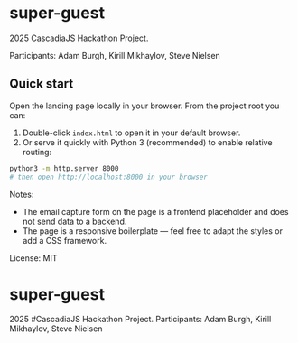 # super-guest

2025 CascadiaJS Hackathon Project.

Participants: Adam Burgh, Kirill Mikhaylov, Steve Nielsen

## Quick start

Open the landing page locally in your browser. From the project root you can:

1. Double-click `index.html` to open it in your default browser.
2. Or serve it quickly with Python 3 (recommended) to enable relative routing:

```bash
python3 -m http.server 8000
# then open http://localhost:8000 in your browser
```

Notes:
- The email capture form on the page is a frontend placeholder and does not send data to a backend.
- The page is a responsive boilerplate — feel free to adapt the styles or add a CSS framework.

License: MIT
# super-guest
2025 #CascadiaJS Hackathon Project. Participants: Adam Burgh, Kirill Mikhaylov, Steve Nielsen
